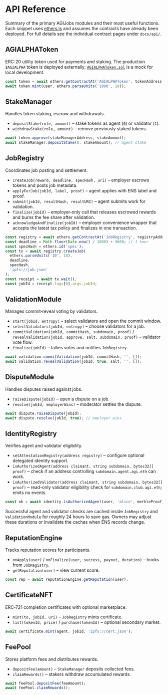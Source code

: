 # API Reference

Summary of the primary AGIJobs modules and their most useful functions.
Each snippet uses [ethers.js](https://docs.ethers.org/) and assumes the
contracts have already been deployed. For full details see the individual
contract pages under `docs/api/`.

## AGIALPHAToken

ERC‑20 utility token used for payments and staking. The production `$AGIALPHA` token is deployed externally; [`AGIALPHAToken.sol`](../contracts/test/AGIALPHAToken.sol) is a mock for local development.

```javascript
const token = await ethers.getContractAt('AGIALPHAToken', tokenAddress);
await token.mint(user, ethers.parseUnits('1000', 18));
```

## StakeManager

Handles token staking, escrow and withdrawals.

- `depositStake(role, amount)` – stake tokens as agent (`0`) or validator (`1`).
- `withdrawStake(role, amount)` – remove previously staked tokens.

```javascript
await token.approve(stakeManagerAddress, stakeAmount);
await stakeManager.depositStake(0, stakeAmount); // agent stake
```

## JobRegistry

Coordinates job posting and settlement.

- `createJob(reward, deadline, specHash, uri)` – employer escrows tokens and posts job metadata.
- `applyForJob(jobId, label, proof)` – agent applies with ENS label and proof.
- `submit(jobId, resultHash, resultURI)` – agent submits work for validation.
- `finalize(jobId)` – employer‑only call that releases escrowed rewards and burns the fee share after validation.
- `acknowledgeAndFinalize(jobId)` – employer convenience wrapper that accepts the latest tax policy and finalizes in one transaction.

```javascript
const registry = await ethers.getContractAt('JobRegistry', registryAddress);
const deadline = Math.floor(Date.now() / 1000) + 3600; // 1 hour
const specHash = ethers.id('spec');
const tx = await registry.createJob(
  ethers.parseUnits('10', 18),
  deadline,
  specHash,
  'ipfs://job.json'
);
const receipt = await tx.wait();
const jobId = receipt.logs[0].args.jobId;
```

## ValidationModule

Manages commit‑reveal voting by validators.

- `start(jobId, entropy)` – select validators and open the commit window.
- `selectValidators(jobId, entropy)` – choose validators for a job.
- `commitValidation(jobId, commitHash, subdomain, proof)` / `revealValidation(jobId, approve, salt, subdomain, proof)` – validator vote flow.
- `finalize(jobId)` – tallies votes and notifies `JobRegistry`.

```javascript
await validation.commitValidation(jobId, commitHash, '', []);
await validation.revealValidation(jobId, true, salt, '', []);
```

## DisputeModule

Handles disputes raised against jobs.

- `raiseDispute(jobId)` – open a dispute on a job.
- `resolve(jobId, employerWins)` – moderator settles the dispute.

```javascript
await dispute.raiseDispute(jobId);
await dispute.resolve(jobId, true); // employer wins
```

## IdentityRegistry

Verifies agent and validator eligibility.

- `setAttestationRegistry(address registry)` – configure optional delegated identity support.
- `isAuthorizedAgent(address claimant, string subdomain, bytes32[] proof)` – check if an address controlling `subdomain.agent.agi.eth` can work.
- `isAuthorizedValidator(address claimant, string subdomain, bytes32[] proof)` – read-only validator eligibility check for `subdomain.club.agi.eth`; emits no events.

```javascript
const ok = await identity.isAuthorizedAgent(user, 'alice', merkleProof); // alice.agent.agi.eth
```

Successful agent and validator checks are cached inside `JobRegistry` and
`ValidationModule` for roughly 24 hours to save gas. Owners may adjust these
durations or invalidate the caches when ENS records change.

## ReputationEngine

Tracks reputation scores for participants.

- `onApply(user)` / `onFinalize(user, success, payout, duration)` – hooks from `JobRegistry`.
- `getReputation(user)` – view current score.

```javascript
const rep = await reputationEngine.getReputation(user);
```

## CertificateNFT

ERC‑721 completion certificates with optional marketplace.

- `mint(to, jobId, uri)` – `JobRegistry` mints certificate.
- `list(tokenId, price)` / `purchase(tokenId)` – optional secondary market.

```javascript
await certificate.mint(agent, jobId, 'ipfs://cert.json');
```

## FeePool

Stores platform fees and distributes rewards.

- `depositFee(amount)` – `StakeManager` deposits collected fees.
- `claimRewards()` – stakers withdraw accumulated rewards.

```javascript
await feePool.depositFee(feeAmount);
await feePool.claimRewards();
```
